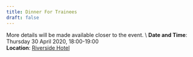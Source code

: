 ```yaml
---
title: Dinner For Trainees
draft: false
---
```


More details will be made available closer to the event. \\
**Date and Time**: Thursday 30 April 2020, 18:00-19:00 \
**Location**: [Riverside Hotel](/venue)
